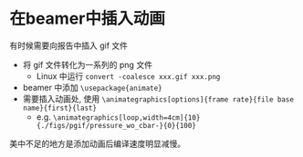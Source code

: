 # 在beamer中插入动画

有时候需要向报告中插入 gif 文件
* 将 gif 文件转化为一系列的 png 文件
	* Linux 中运行 `convert -coalesce xxx.gif xxx.png`
* beamer 中添加 `\usepackage{animate}`
* 需要插入动画处, 使用 `\animategraphics[options]{frame rate}{file base name}{first}{last}`
	* e.g. `\animategraphics[loop,width=4cm]{10}{./figs/pgif/pressure_wo_cbar-}{0}{100}`

美中不足的地方是添加动画后编译速度明显减慢。
<!--stackedit_data:
eyJoaXN0b3J5IjpbNjE3NDkyNTg2XX0=
-->
